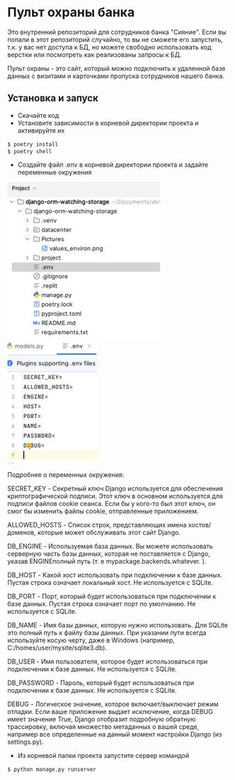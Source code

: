 # Пульт охраны банка

Это внутренний репозиторий для сотрудников банка "Сияние". Если вы попали в этот репозиторий
случайно, то вы не сможете его запустить, т.к. у вас нет доступа к БД, но можете свободно
использовать код верстки или посмотреть как реализованы запросы к БД.

Пульт охраны - это сайт, который можно подключить к удаленной базе данных с визитами и карточками
пропуска сотрудников нашего банка.

## Установка и запуск

* Скачайте код
* Установите зависимости в корневой директории проекта и активируйте их
```console
$ poetry install
$ poetry shell
```
* Создайте файл .env в корневой директории проекта и задайте переменные окружения

![Screenshot](https://github.com/valhallajazzy/django-orm-watching-storage/blob/main/Pictures/env_path.png)
![Screenshot](https://github.com/valhallajazzy/django-orm-watching-storage/blob/main/Pictures/values_environ.png)

Подробнее о переменных окружения:

SECRET_KEY - Секретный ключ Django используется для обеспечения криптографической подписи. Этот ключ в основном используется для подписи файлов cookie сеанса. Если бы у кого-то был этот ключ, он смог бы изменить файлы cookie, отправленные приложением.

ALLOWED_HOSTS - Список строк, представляющих имена хостов/доменов, которые может обслуживать этот сайт Django.

DB_ENGINE - Используемая база данных. Вы можете использовать серверную часть базы данных, которая не поставляется с Django, указав ENGINEполный путь (т. е mypackage.backends.whatever. ).

DB_HOST - Какой хост использовать при подключении к базе данных. Пустая строка означает локальный хост. Не используется с SQLite.

DB_PORT - Порт, который будет использоваться при подключении к базе данных. Пустая строка означает порт по умолчанию. Не используется с SQLite.

DB_NAME - Имя базы данных, которую нужно использовать. Для SQLite это полный путь к файлу базы данных. При указании пути всегда используйте косую черту, даже в Windows (например, C:/homes/user/mysite/sqlite3.db).

DB_USER - Имя пользователя, которое будет использоваться при подключении к базе данных. Не используется с SQLite.

DB_PASSWORD - Пароль, который будет использоваться при подключении к базе данных. Не используется с SQLite.

DEBUG - Логическое значение, которое включает/выключает режим отладки. Если ваше приложение выдает исключение, когда DEBUG имеет значение True, Django отобразит подробную обратную трассировку, включая множество метаданных о вашей среде, например все определенные на данный момент настройки Django (из settings.py).

* Из корневой папки проекта запустите сервер командой
```console
$ python manage.py runserver
```
